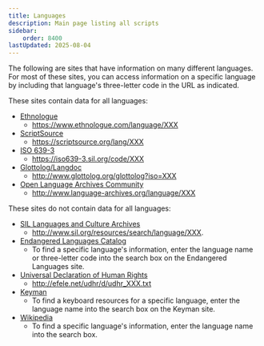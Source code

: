 ```yaml
---
title: Languages
description: Main page listing all scripts
sidebar:
    order: 8400
lastUpdated: 2025-08-04
---
```


The following are sites that have information on many different languages. For most of these sites, you can access information on a specific language by including that language's three-letter code in the URL as indicated.

These sites contain data for all languages:

- [Ethnologue](https://www.ethnologue.com)
    - https://www.ethnologue.com/language/XXX
- [ScriptSource](https://scriptsource.org)
    - https://scriptsource.org/lang/XXX
- [ISO 639-3](ihttps://so639-3.sil.org/code/XXX)
    - https://iso639-3.sil.org/code/XXX
- [Glottolog/Langdoc](https://www.glottolog.org)
    - http://www.glottolog.org/glottolog?iso=XXX
- [Open Language Archives Community](http:/www.language-archives.org)
    - http://www.language-archives.org/language/XXX

These sites do not contain data for all languages:

- [SIL Languages and Culture Archives](http://www.sil.org/resources)
    - http://www.sil.org/resources/search/language/XXX.
- [Endangered Languages Catalog](http://www.endangeredlanguages.com)
    - To find a specific language's information, enter the language name or three-letter code into the search box on the Endangered Languages site.
- [Universal Declaration of Human Rights](http://efele.net/udhr/index.html)
    - http://efele.net/udhr/d/udhr_XXX.txt
- [Keyman](https://keyman.com)
   - To find a keyboard resources for a specific language, enter the language name into the search box on the Keyman site.
- [Wikipedia](https://wikipedia.org/)
    - To find a specific language's information, enter the language name into the search box.